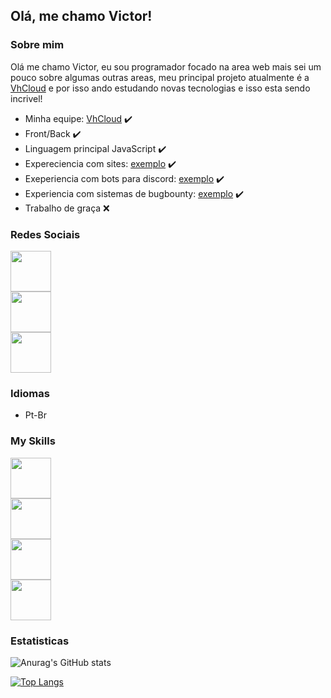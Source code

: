 ## Olá, me chamo Victor!

### Sobre mim
Olá me chamo Victor, eu sou programador focado na area web mais sei um pouco sobre algumas outras areas, meu principal projeto atualmente é a [VhCloud](https://github.com/vh-cloud) e por isso ando estudando novas tecnologias e isso esta sendo incrivel!
- Minha equipe: [VhCloud](https://github.com/vh-cloud) ✔️
- Front/Back ✔️
- Linguagem principal JavaScript ✔️
- Expereciencia com sites: [exemplo](https://github.com/VhCompany1/Enigma-Samgine-2) ✔️
- Exeperiencia com bots para discord: [exemplo](https://github.com/VhCompany1/AnimeFireBot) ✔️
- Experiencia com sistemas de bugbounty: [exemplo](https://github.com/VhCompany1/Discord-Vulnerabilidade-Token) ✔️
- Trabalho de graça ❌

### Redes Sociais

<a href="https://github.com/VhCompany1">
  <img src="https://i.pinimg.com/originals/b1/5e/ed/b15eedbdafbbdbca3249e3942f4faf3b.png" width="65px">
</a><br>
<a href="https://discord.gg/tzqYrtY4Rd">
  <img src="https://img.icons8.com/material-rounded/452/discord-logo.png" width="65px">
</a><br>
<a href="https://twitch.tv/vhplay_">
<img src="http://pngimg.com/uploads/twitch/twitch_PNG27.png" width="65px">
</a>

### Idiomas

- Pt-Br

### My Skills

<img src="https://cdn.iconscout.com/icon/free/png-256/javascript-2752148-2284965.png" width="65px"><br>
<img src="https://upload.wikimedia.org/wikipedia/commons/thumb/6/61/HTML5_logo_and_wordmark.svg/1200px-HTML5_logo_and_wordmark.svg.png" width="65px"><br>
<img src="https://3.bp.blogspot.com/-oRSUw_TmO9o/XIb61m88fcI/AAAAAAAAIq0/vnxl2zzsXEQsnHI2fH4GjKu_ZT0urRo4wCK4BGAYYCw/s1600/icon%2Bcss%2B3.png" width="65px"><br>
<img src="https://i.pinimg.com/originals/ca/1f/74/ca1f746d6f232f87fca4e4d94ef6f3ab.png" width="65px">

### Estatisticas

![Anurag's GitHub stats](https://github-readme-stats.vercel.app/api?username=VhCompany1&show_icons=true&theme=radical)

[![Top Langs](https://github-readme-stats.vercel.app/api/top-langs/?username=VhCompany1&langs_count=8)](https://github.com/VhCompany1/github-readme-stats)



<!--
**VhCompany1/VhCompany1** is a ✨ _special_ ✨ repository because its `README.md` (this file) appears on your GitHub profile.

Here are some ideas to get you started:

- 🔭 I’m currently working on ...
- 🌱 I’m currently learning ...
- 👯 I’m looking to collaborate on ...
- 🤔 I’m looking for help with ...
- 💬 Ask me about ...
- 📫 How to reach me: ...
- 😄 Pronouns: ...
- ⚡ Fun fact: ...
-->
